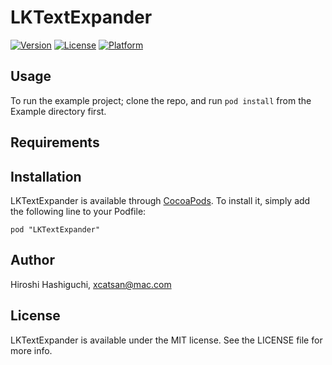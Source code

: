 # LKTextExpander

[![Version](https://img.shields.io/cocoapods/v/LKTextExpander.svg?style=flat)](http://cocoadocs.org/docsets/LKTextExpander)
[![License](https://img.shields.io/cocoapods/l/LKTextExpander.svg?style=flat)](http://cocoadocs.org/docsets/LKTextExpander)
[![Platform](https://img.shields.io/cocoapods/p/LKTextExpander.svg?style=flat)](http://cocoadocs.org/docsets/LKTextExpander)

## Usage

To run the example project; clone the repo, and run `pod install` from the Example directory first.

## Requirements

## Installation

LKTextExpander is available through [CocoaPods](http://cocoapods.org). To install
it, simply add the following line to your Podfile:

    pod "LKTextExpander"

## Author

Hiroshi Hashiguchi, xcatsan@mac.com

## License

LKTextExpander is available under the MIT license. See the LICENSE file for more info.

